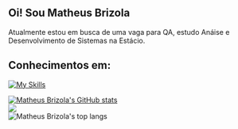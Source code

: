 ## Oi! Sou Matheus Brizola
Atualmente estou em busca de uma vaga para QA, estudo Anáise e Desenvolvimento de Sistemas na Estácio.

## Conhecimentos em:
[![My Skills](https://skillicons.dev/icons?i=java,spring,kotlin,js,html,css,bootstrap,react,docker,mysql,mongodb,postman,selenium)](https://skillicons.dev)

[![Matheus Brizola's GitHub stats](https://github-readme-stats.vercel.app/api?username=MatheusBrizza&show_icons=true&include_all_commits=true&count_private=true)](https://github.com/MatheusBrizza)<br/>
![](https://github-readme-streak-stats.herokuapp.com/?user=MatheusBrizza&hide_border=false)<br/>
![Matheus Brizola's top langs](https://github-readme-stats.vercel.app/api/top-langs/?username=MatheusBrizza&layout=compact&langs_count=16)